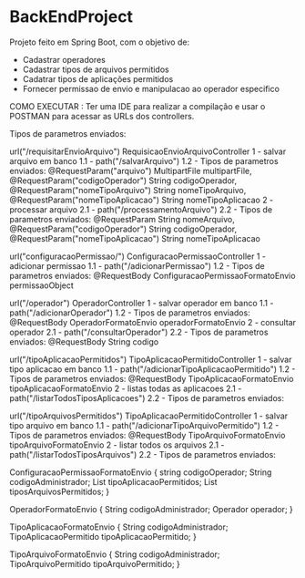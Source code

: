 # BackEndProject

Projeto feito em Spring Boot, com o objetivo de:
- Cadastrar operadores
- Cadastrar tipos de arquivos permitidos
- Cadatrar tipos de aplicações permitidos
- Fornecer permissao de envio e manipulacao ao operador especifico

COMO EXECUTAR : Ter uma IDE para realizar a compilação e usar o POSTMAN para acessar as URLs dos controllers.

Tipos de parametros enviados:

url("/requisitarEnvioArquivo")
RequisicaoEnvioArquivoController
  1 - salvar arquivo em banco
    1.1 - path("/salvarArquivo")
    1.2 - Tipos de parametros enviados: @RequestParam("arquivo") MultipartFile multipartFile,
			@RequestParam("codigoOperador") String codigoOperador,
			@RequestParam("nomeTipoArquivo") String nomeTipoArquivo,
			@RequestParam("nomeTipoAplicacao") String nomeTipoAplicacao
  2 - processar arquivo
    2.1 - path("/processamentoArquivo")
    2.2 - Tipos de parametros enviados: @RequestParam String nomeArquivo,
			@RequestParam("codigoOperador") String codigoOperador,
      @RequestParam("nomeTipoAplicacao") String nomeTipoAplicacao
      
      
url("configuracaoPermissao/")
ConfiguracaoPermissaoController
  1 - adicionar permissao
    1.1 - path("/adicionarPermissao")
    1.2 - Tipos de parametros enviados: @RequestBody ConfiguracaoPermissaoFormatoEnvio permissaoObject
    

url("/operador")
OperadorController
  1 - salvar operador em banco
    1.1 - path("/adicionarOperador")
    1.2 - Tipos de parametros enviados: @RequestBody OperadorFormatoEnvio operadorFormatoEnvio
  2 - consultar operador
    2.1 - path("/consultarOperador")
    2.2 - Tipos de parametros enviados: @RequestBody String codigo
    
    
    
url("/tipoAplicacaoPermitidos")
TipoAplicacaoPermitidoController
  1 - salvar tipo aplicacao em banco
    1.1 - path("/adicionarTipoAplicacaoPermitido")
    1.2 - Tipos de parametros enviados: @RequestBody TipoAplicacaoFormatoEnvio tipoAplicacaoFormatoEnvio
    2 - listas todas as aplicacoes
    2.1 - path("/listarTodosTiposAplicacoes")
    2.2 - Tipos de parametros enviados: 
    
    
url("/tipoArquivosPermitidos")
TipoAplicacaoPermitidoController
  1 - salvar tipo arquivo em banco
    1.1 - path("/adicionarTipoArquivoPermitido")
    1.2 - Tipos de parametros enviados: @RequestBody TipoArquivoFormatoEnvio tipoArquivoFormatoEnvio
  2 - listar todos os arquivos
    2.1 - path("/listarTodosTiposArquivos")
    2.2 - Tipos de parametros enviados: 
    
ConfiguracaoPermissaoFormatoEnvio {
	string codigoOperador;
	String codigoAdministrador;
	List<TipoAplicacaoPermitido> tipoAplicacaoPermitidos;
        List<TipoArquivoPermitido> tiposArquivosPermitidos;
	}
  
 OperadorFormatoEnvio {
	String codigoAdministrador;
	Operador operador;
	}
  
 TipoAplicacaoFormatoEnvio {
	String codigoAdministrador;
	TipoAplicacaoPermitido tipoAplicacaoPermitido;
	}
  
TipoArquivoFormatoEnvio {
  String codigoAdministrador;
	TipoArquivoPermitido tipoArquivoPermitido;
  }
  
  
